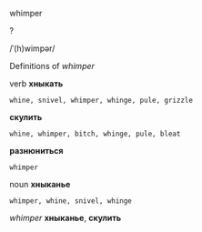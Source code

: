 whimper

?

/ˈ(h)wimpər/

Definitions of _whimper_

verb
**хныкать**

    whine, snivel, whimper, whinge, pule, grizzle
**скулить**

    whine, whimper, bitch, whinge, pule, bleat
**разнюниться**

    whimper

noun
**хныканье**

    whimper, whine, snivel, whinge

_whimper_
**хныканье**, **скулить**
